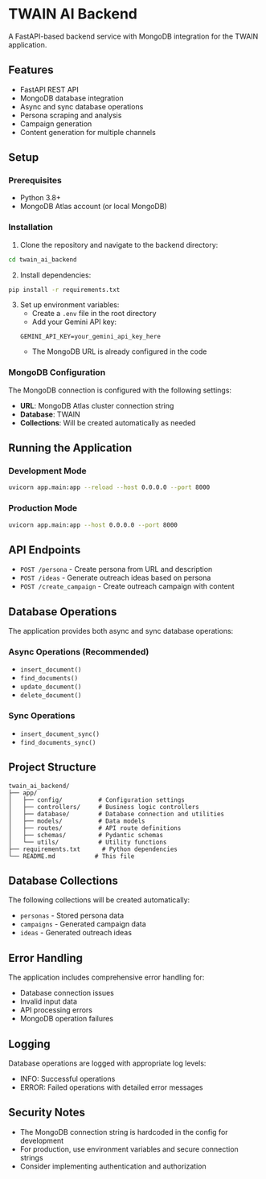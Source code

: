 # TWAIN AI Backend

A FastAPI-based backend service with MongoDB integration for the TWAIN application.

## Features

- FastAPI REST API
- MongoDB database integration
- Async and sync database operations
- Persona scraping and analysis
- Campaign generation
- Content generation for multiple channels

## Setup

### Prerequisites

- Python 3.8+
- MongoDB Atlas account (or local MongoDB)

### Installation

1. Clone the repository and navigate to the backend directory:
```bash
cd twain_ai_backend
```

2. Install dependencies:
```bash
pip install -r requirements.txt
```

3. Set up environment variables:
   - Create a `.env` file in the root directory
   - Add your Gemini API key:
   ```
   GEMINI_API_KEY=your_gemini_api_key_here
   ```
   - The MongoDB URL is already configured in the code

### MongoDB Configuration

The MongoDB connection is configured with the following settings:
- **URL**: MongoDB Atlas cluster connection string
- **Database**: TWAIN
- **Collections**: Will be created automatically as needed

## Running the Application

### Development Mode

```bash
uvicorn app.main:app --reload --host 0.0.0.0 --port 8000
```

### Production Mode

```bash
uvicorn app.main:app --host 0.0.0.0 --port 8000
```

## API Endpoints

- `POST /persona` - Create persona from URL and description
- `POST /ideas` - Generate outreach ideas based on persona
- `POST /create_campaign` - Create outreach campaign with content

## Database Operations

The application provides both async and sync database operations:

### Async Operations (Recommended)
- `insert_document()`
- `find_documents()`
- `update_document()`
- `delete_document()`

### Sync Operations
- `insert_document_sync()`
- `find_documents_sync()`

## Project Structure

```
twain_ai_backend/
├── app/
│   ├── config/          # Configuration settings
│   ├── controllers/     # Business logic controllers
│   ├── database/        # Database connection and utilities
│   ├── models/          # Data models
│   ├── routes/          # API route definitions
│   ├── schemas/         # Pydantic schemas
│   └── utils/           # Utility functions
├── requirements.txt      # Python dependencies
└── README.md           # This file
```

## Database Collections

The following collections will be created automatically:
- `personas` - Stored persona data
- `campaigns` - Generated campaign data
- `ideas` - Generated outreach ideas

## Error Handling

The application includes comprehensive error handling for:
- Database connection issues
- Invalid input data
- API processing errors
- MongoDB operation failures

## Logging

Database operations are logged with appropriate log levels:
- INFO: Successful operations
- ERROR: Failed operations with detailed error messages

## Security Notes

- The MongoDB connection string is hardcoded in the config for development
- For production, use environment variables and secure connection strings
- Consider implementing authentication and authorization
